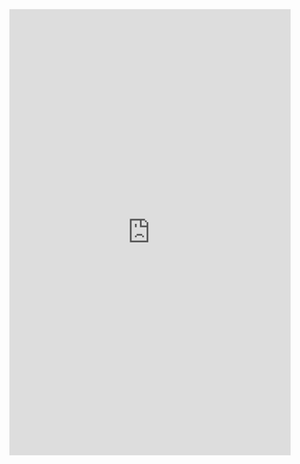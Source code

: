 <iframe class="repl" width="100%" height="800px" frameborder="0" src="https://repl.it/@azablan/maxPairProduct?lite=true"></iframe>
